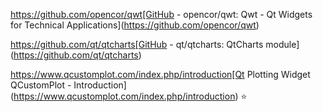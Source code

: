 https://github.com/opencor/qwt[GitHub - opencor/qwt: Qwt - Qt Widgets for Technical Applications](https://github.com/opencor/qwt)

https://github.com/qt/qtcharts[GitHub - qt/qtcharts: QtCharts module](https://github.com/qt/qtcharts)


https://www.qcustomplot.com/index.php/introduction[Qt Plotting Widget QCustomPlot - Introduction](https://www.qcustomplot.com/index.php/introduction)
⭐